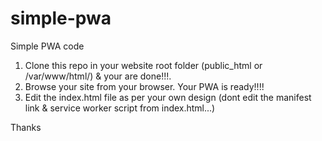 # simple-pwa
Simple PWA code


1. Clone this repo in your website root folder (public_html or /var/www/html/) & your are done!!!.
2. Browse your site from your browser. Your PWA is ready!!!!
3. Edit the index.html file as per your own design (dont edit the manifest link & service worker script from index.html...)

Thanks
